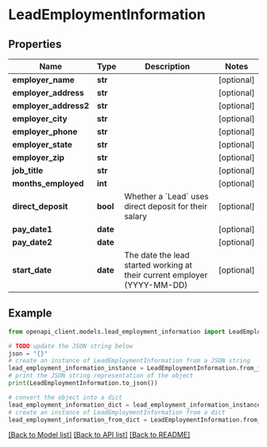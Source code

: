 # LeadEmploymentInformation


## Properties

Name | Type | Description | Notes
------------ | ------------- | ------------- | -------------
**employer_name** | **str** |  | [optional] 
**employer_address** | **str** |  | [optional] 
**employer_address2** | **str** |  | [optional] 
**employer_city** | **str** |  | [optional] 
**employer_phone** | **str** |  | [optional] 
**employer_state** | **str** |  | [optional] 
**employer_zip** | **str** |  | [optional] 
**job_title** | **str** |  | [optional] 
**months_employed** | **int** |  | [optional] 
**direct_deposit** | **bool** | Whether a &#x60;Lead&#x60; uses direct deposit for their salary | [optional] 
**pay_date1** | **date** |  | [optional] 
**pay_date2** | **date** |  | [optional] 
**start_date** | **date** | The date the lead started working at their current employer (YYYY-MM-DD) | [optional] 

## Example

```python
from openapi_client.models.lead_employment_information import LeadEmploymentInformation

# TODO update the JSON string below
json = "{}"
# create an instance of LeadEmploymentInformation from a JSON string
lead_employment_information_instance = LeadEmploymentInformation.from_json(json)
# print the JSON string representation of the object
print(LeadEmploymentInformation.to_json())

# convert the object into a dict
lead_employment_information_dict = lead_employment_information_instance.to_dict()
# create an instance of LeadEmploymentInformation from a dict
lead_employment_information_from_dict = LeadEmploymentInformation.from_dict(lead_employment_information_dict)
```
[[Back to Model list]](../README.md#documentation-for-models) [[Back to API list]](../README.md#documentation-for-api-endpoints) [[Back to README]](../README.md)


